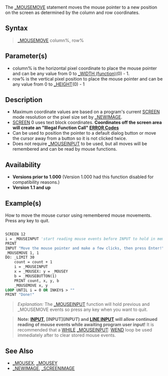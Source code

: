The [_MOUSEMOVE](_MOUSEMOVE) statement moves the mouse pointer to a new position on the screen as determined by the column and row coordinates.

## Syntax
 
> [_MOUSEMOVE](_MOUSEMOVE) column%, row%

## Parameter(s)

* column% is the horizontal pixel coordinate to place the mouse pointer and can be any value from 0 to [_WIDTH (function)](_WIDTH-(function))(0) - 1.
* row% is the vertical pixel position to place the mouse pointer and can be any value from 0 to [_HEIGHT](_HEIGHT)(0) - 1

## Description

* Maximum coordinate values are based on a program's current [SCREEN](SCREEN) mode resolution or the pixel size set by [_NEWIMAGE](_NEWIMAGE).
* [SCREEN](SCREEN) 0 uses text block coordinates. **Coordinates off the screen area will create an "Illegal Function Call" [ERROR Codes](ERROR-Codes)**
* Can be used to position the pointer to a default dialog button or move the cursor away from a button so it is not clicked twice.
* Does not require [_MOUSEINPUT](_MOUSEINPUT) to be used, but all moves will be remembered and can be read by mouse functions.

## Availability

* **Versions prior to 1.000** (Version 1.000 had this function disabled for compatibility reasons.)
* **Version 1.1 and up**

## Example(s)

How to move the mouse cursor using remembered mouse movements. Press any key to quit.

```vb

SCREEN 12
i = _MOUSEINPUT 'start reading mouse events before INPUT to hold in memory
PRINT
INPUT "Move the mouse pointer and make a few clicks, then press Enter!", dummy$
_MOUSEMOVE 1, 1
DO: _LIMIT 30
    count = count + 1
    i = _MOUSEINPUT
    x = _MOUSEX: y = _MOUSEY
    b = _MOUSEBUTTON(1)
    PRINT count, x, y, b
    _MOUSEMOVE x, y
LOOP UNTIL i = 0 OR INKEY$ > ""
PRINT "Done!" 

```

> *Explanation:* The [_MOUSEINPUT](_MOUSEINPUT) function will hold previous and _MOUSEMOVE events so press any key when you want to quit.

> **Note: [INPUT](INPUT), [INPUT$](INPUT$) and [LINE INPUT](LINE-INPUT) will allow continued reading of mouse events while awaiting program user input!**
> It is recommended that a [WHILE](WHILE) [_MOUSEINPUT](_MOUSEINPUT): [WEND](WEND) loop be used immediately after to clear stored mouse events.

## See Also

* [_MOUSEX](_MOUSEX), [_MOUSEY](_MOUSEY)
* [_NEWIMAGE](_NEWIMAGE), [_SCREENIMAGE](_SCREENIMAGE)
